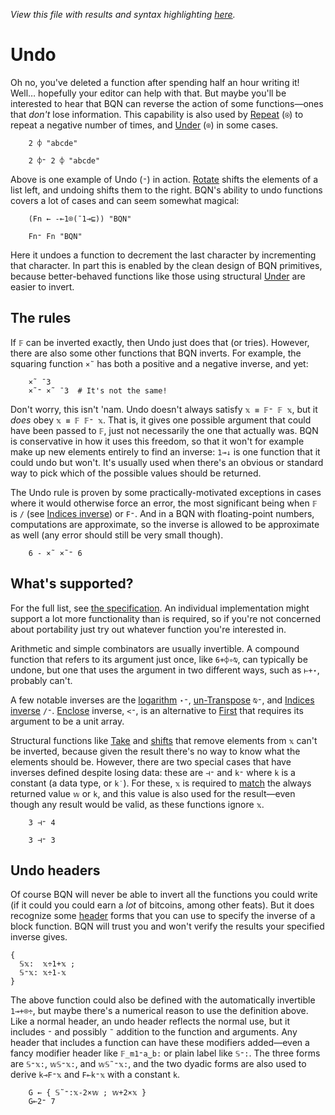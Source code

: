 *View this file with results and syntax highlighting [here](https://mlochbaum.github.io/BQN/doc/undo.html).*

# Undo

Oh no, you've deleted a function after spending half an hour writing it! Well… hopefully your editor can help with that. But maybe you'll be interested to hear that BQN can reverse the action of some functions—ones that *don't* lose information. This capability is also used by [Repeat](repeat.md) (`⍟`) to repeat a negative number of times, and [Under](under.md) (`⌾`) in some cases.

        2 ⌽ "abcde"

        2 ⌽⁼ 2 ⌽ "abcde"

Above is one example of Undo (`⁼`) in action. [Rotate](reverse.md) shifts the elements of a list left, and undoing shifts them to the right. BQN's ability to undo functions covers a lot of cases and can seem somewhat magical:

        (Fn ← -⟜1⌾(¯1⊸⊑)) "BQN"

        Fn⁼ Fn "BQN"

Here it undoes a function to decrement the last character by incrementing that character. In part this is enabled by the clean design of BQN primitives, because better-behaved functions like those using structural [Under](under.md) are easier to invert.

## The rules

If `𝔽` can be inverted exactly, then Undo just does that (or tries). However, there are also some other functions that BQN inverts. For example, the squaring function `×˜` has both a positive and a negative inverse, and yet:

        ×˜ ¯3
        ×˜⁼ ×˜ ¯3  # It's not the same!

Don't worry, this isn't 'nam. Undo doesn't always satisfy `𝕩 ≡ 𝔽⁼ 𝔽 𝕩`, but it *does* obey `𝕩 ≡ 𝔽 𝔽⁼ 𝕩`. That is, it gives one possible argument that could have been passed to `𝔽`, just not necessarily the one that actually was. BQN is conservative in how it uses this freedom, so that it won't for example make up new elements entirely to find an inverse: `1⊸↓` is one function that it could undo but won't. It's usually used when there's an obvious or standard way to pick which of the possible values should be returned.

The Undo rule is proven by some practically-motivated exceptions in cases where it would otherwise force an error, the most significant being when `𝔽` is `/` (see [Indices inverse](replicate.md#inverse)) or `F⁼`. And in a BQN with floating-point numbers, computations are approximate, so the inverse is allowed to be approximate as well (any error should still be very small though).

        6 - ×˜ ×˜⁼ 6

## What's supported?

For the full list, see [the specification](../spec/inferred.md#undo). An individual implementation might support a lot more functionality than is required, so if you're not concerned about portability just try out whatever function you're interested in.

Arithmetic and simple combinators are usually invertible. A compound function that refers to its argument just once, like `6+⌽∘⍉`, can typically be undone, but one that uses the argument in two different ways, such as `⊢+⋆`, probably can't.

A few notable inverses are the [logarithm](arithmetic.md#basic-arithmetic) `⋆⁼`, [un-Transpose](transpose.md) `⍉⁼`, and [Indices inverse](replicate.md#inverse) `/⁼`. [Enclose](enclose.md) inverse, `<⁼`, is an alternative to [First](pick.md#first) that requires its argument to be a unit array.

Structural functions like [Take](take.md) and [shifts](shift.md) that remove elements from `𝕩` can't be inverted, because given the result there's no way to know what the elements should be. However, there are two special cases that have inverses defined despite losing data: these are `⊣⁼` and `k⁼` where `k` is a constant (a data type, or `k˙`). For these, `𝕩` is required to [match](match.md) the always returned value `𝕨` or `k`, and this value is also used for the result—even though any result would be valid, as these functions ignore `𝕩`.

        3 ⊣⁼ 4

        3 ⊣⁼ 3

## Undo headers

Of course BQN will never be able to invert all the functions you could write (if it could you could earn a *lot* of bitcoins, among other feats). But it does recognize some [header](block.md#block-headers) forms that you can use to specify the inverse of a block function. BQN will trust you and won't verify the results your specified inverse gives.

    {
      𝕊𝕩:  𝕩÷1+𝕩 ;
      𝕊⁼𝕩: 𝕩÷1-𝕩
    }

The above function could also be defined with the automatically invertible `1⊸+⌾÷`, but maybe there's a numerical reason to use the definition above. Like a normal header, an undo header reflects the normal use, but it includes `⁼` and possibly `˜` addition to the function and arguments. Any header that includes a function can have these modifiers added—even a fancy modifier header like `𝔽_m1⁼a‿b:` or plain label like `𝕊⁼:`. The three forms are `𝕊⁼𝕩:`, `𝕨𝕊⁼𝕩:`, and `𝕨𝕊˜⁼𝕩:`, and the two dyadic forms are also used to derive `k⊸F⁼𝕩` and `F⟜k⁼𝕩` with a constant `k`.

        G ← { 𝕊˜⁼:𝕩-2×𝕨 ; 𝕨+2×𝕩 }
        G⟜2⁼ 7
